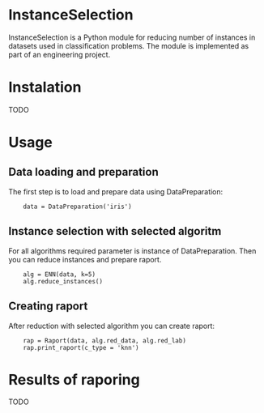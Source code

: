 # InstanceSelection

InstanceSelection is a Python module for reducing number of instances in datasets used in classification problems.
The module is implemented as part of an engineering project.

# Instalation
TODO

# Usage
## Data loading and preparation
The first step is to load and prepare data using DataPreparation:
```
    data = DataPreparation('iris')
```
## Instance selection with selected algoritm
For all algorithms required parameter is instance of DataPreparation. Then you can reduce instances and prepare raport.
```
    alg = ENN(data, k=5)
    alg.reduce_instances()
```
## Creating raport
After reduction with selected algorithm you can create raport:
```
    rap = Raport(data, alg.red_data, alg.red_lab)
    rap.print_raport(c_type = 'knn')
```

# Results of raporing
TODO

